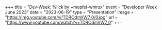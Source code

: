 +++
title = "Dev-Week: %lick by ~mopfel-winrux"
event = "Developer Week June 2023"
date = "2023-06-19"
type = "Presentation"
image = "https://img.youtube.com/vi/TDROdmVW7_0/0.jpg"
url = "https://www.youtube.com/watch?v=TDROdmVW7_0"
+++